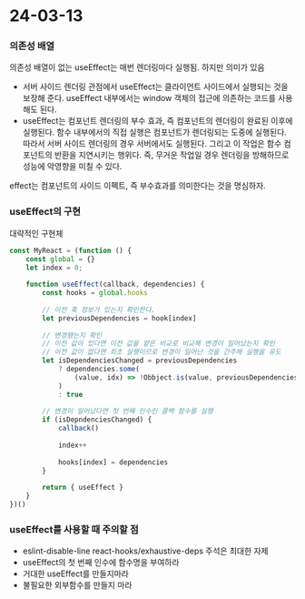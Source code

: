 # 24-03-13

### 의존성 배열

의존성 배열이 없는 useEffect는 매번 렌더링마다 실행됨. 하지만 의미가 있음

- 서버 사이드 렌더링 관점에서 useEffect는 클라이언트 사이드에서 실행되는 것을 보장해 준다. useEffect 내부에서는 window 객체의 접근에 의존하는 코드를 사용해도 된다.
- useEffect는 컴포넌트 렌더링의 부수 효과, 즉 컴포넌트의 렌더링이 완료된 이후에 실행된다. 함수 내부에서의 직접 실행은 컴포넌트가 렌더링되는 도중에 실행된다. 따라서 서버 사이드 렌더링의 경우 서버에서도 실행된다. 그리고 이  작업은 함수 컴포넌트의 반환을 지연시키는 행위다. 즉, 무거운 작업일 경우 렌더링을 방해하므로 성능에 악영향을 미칠 수 있다.

effect는 컴포넌트의 사이드 이펙트, 즉 부수효과를 의미한다는 것을 명심하자. 

### useEffect의 구현

대략적인 구현체

```jsx
const MyReact = (function () {
	const global = {}
	let index = 0;
	
	function useEffect(callback, dependencies) {
		const hooks = global.hooks
		
		// 이전 훅 정보가 있는지 확인한다.
		let previousDependencies = hook[index]
		
		// 변경됐는지 확인
		// 이전 값이 있다면 이전 값을 얕은 비교로 비교해 변경이 일어났는지 확인
		// 이전 값이 없다면 최초 실행이므로 변경이 일어난 것을 간주해 실행을 유도
		let isDependenciesChanged = previousDependencies 
			? dependencies.some(
				(value, idx) => !Obbject.is(value, previousDependencies[idx])
			)
			: true
			
		// 변경이 일어났다면 첫 번째 인수인 콜백 함수를 실행
		if (isDepndenciesChanged) {
			callback()
			
			index++
			
			hooks[index] = dependencies
		}
		
		return { useEffect }
	}
})()
```

### useEffect를 사용할 때 주의할 점

- eslint-disable-line react-hooks/exhaustive-deps 주석은 최대한 자제
- useEffect의 첫 번째 인수에 함수명을 부여하라
- 거대한 useEffect를 만들지마라
- 불필요한 외부함수를 만들지 마라